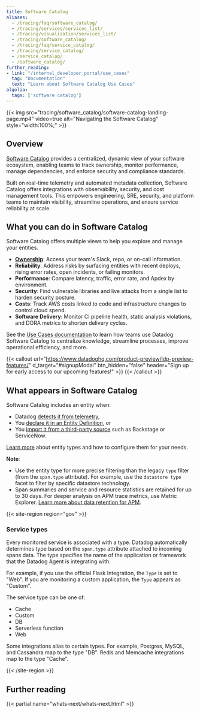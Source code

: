 ```yaml
---
title: Software Catalog
aliases:
  - /tracing/faq/software_catalog/
  - /tracing/services/services_list/
  - /tracing/visualization/services_list/
  - /tracing/software_catalog/
  - /tracing/faq/service_catalog/
  - /tracing/service_catalog/
  - /service_catalog/
  - /software_catalog/
further_reading:
- link: "/internal_developer_portal/use_cases"
  tag: "Documentation"
  text: "Learn about Software Catalog Use Cases"
algolia:
  tags: ['software catalog']
---
```


{{< img src="tracing/software_catalog/software-catalog-landing-page.mp4" video=true alt="Navigating the Software Catalog" style="width:100%;" >}}

## Overview

[Software Catalog][1] provides a centralized, dynamic view of your software ecosystem, enabling teams to track ownership, monitor performance, manage dependencies, and enforce security and compliance standards.

Built on real-time telemetry and automated metadata collection, Software Catalog offers integrations with observability, security, and cost management tools. This empowers engineering, SRE, security, and platform teams to maintain visibility, streamline operations, and ensure service reliability at scale.

## What you can do in Software Catalog

Software Catalog offers multiple views to help you explore and manage your entities.

- [**Ownership**][8]: Access your team's Slack, repo, or on-call information.
- **Reliability**: Address risks by surfacing entities with recent deploys, rising error rates, open incidents, or failing monitors.
- **Performance**: Compare latency, traffic, error rate, and Apdex by environment.
- **Security**: Find vulnerable libraries and live attacks from a single list to harden security posture.
- **Costs**: Track AWS costs linked to code and infrastructure changes to control cloud spend.
- **Software Delivery**: Monitor CI pipeline health, static analysis violations, and DORA metrics to shorten delivery cycles.

See the [Use Cases documentation][4] to learn how teams use Datadog Software Catalog to centralize knowledge, streamline processes, improve operational efficiency, and more.

{{< callout url="https://www.datadoghq.com/product-preview/idp-preview-features/" d_target="#signupModal" btn_hidden="false" header="Sign up for early access to our upcoming features!" >}}
{{< /callout >}}

## What appears in Software Catalog

Software Catalog includes an entity when:
- Datadog [detects it from telemetry][5],
- You [declare it in an Entity Definition][6], or
- You [import it from a third-party source][7] such as Backstage or ServiceNow.

[Learn more][3] about entity types and how to configure them for your needs.

**Note**: 
- Use the entity type for more precise filtering than the legacy `type` filter (from the `span.type` attribute). For example, use the `datastore type` facet to filter by specific datastore technology.
- Span summaries and service and resource statistics are retained for up to 30 days. For deeper analysis on APM trace metrics, use Metric Explorer. [Learn more about data retention for APM][2].

{{< site-region region="gov" >}}
### Service types

Every monitored service is associated with a type. Datadog automatically determines type based on the `span.type` attribute attached to incoming spans data. The type specifies the name of the application or framework that the Datadog Agent is integrating with.

For example, if you use the official Flask Integration, the `Type` is set to "Web". If you are monitoring a custom application, the `Type` appears as "Custom".

The service type can be one of:

*  Cache
*  Custom
*  DB
*  Serverless function
*  Web

Some integrations alias to certain types. For example, Postgres, MySQL, and Cassandra map to the type "DB". Redis and Memcache integrations map to the type "Cache".

{{< /site-region >}}


## Further reading

{{< partial name="whats-next/whats-next.html" >}}

[1]: https://app.datadoghq.com/services
[2]: /data_security/data_retention_periods/
[3]: /internal_developer_portal/software_catalog/entity_model/entity_types
[4]: /internal_developer_portal/use_cases
[5]: /internal_developer_portal/software_catalog/set_up/discover_entities
[6]: /internal_developer_portal/software_catalog/set_up/create_entities
[7]: /internal_developer_portal/software_catalog/set_up/import_entities
[8]: /internal_developer_portal/software_catalog/set_up/ownership

